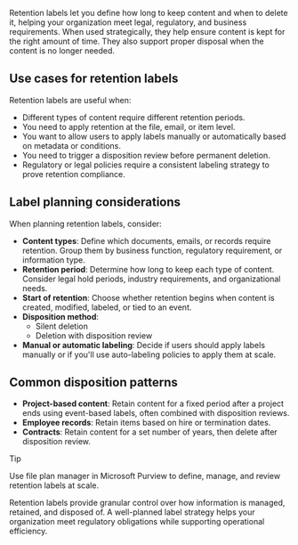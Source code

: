 Retention labels let you define how long to keep content and when to delete it, helping your organization meet legal, regulatory, and business requirements. When used strategically, they help ensure content is kept for the right amount of time. They also support proper disposal when the content is no longer needed.

## Use cases for retention labels

Retention labels are useful when:

- Different types of content require different retention periods.
- You need to apply retention at the file, email, or item level.
- You want to allow users to apply labels manually or automatically based on metadata or conditions.
- You need to trigger a disposition review before permanent deletion.
- Regulatory or legal policies require a consistent labeling strategy to prove retention compliance.

## Label planning considerations

When planning retention labels, consider:

- **Content types**: Define which documents, emails, or records require retention. Group them by business function, regulatory requirement, or information type.
- **Retention period**: Determine how long to keep each type of content. Consider legal hold periods, industry requirements, and organizational needs.
- **Start of retention**: Choose whether retention begins when content is created, modified, labeled, or tied to an event.
- **Disposition method**:
  - Silent deletion
  - Deletion with disposition review
- **Manual or automatic labeling**: Decide if users should apply labels manually or if you'll use auto-labeling policies to apply them at scale.

## Common disposition patterns

- **Project-based content**: Retain content for a fixed period after a project ends using event-based labels, often combined with disposition reviews.
- **Employee records**: Retain items based on hire or termination dates.
- **Contracts**: Retain content for a set number of years, then delete after disposition review.

> [!TIP]
> Use file plan manager in Microsoft Purview to define, manage, and review retention labels at scale.

Retention labels provide granular control over how information is managed, retained, and disposed of. A well-planned label strategy helps your organization meet regulatory obligations while supporting operational efficiency.
